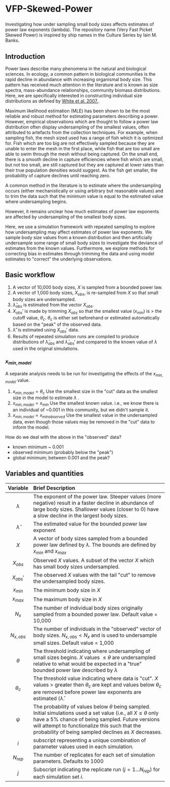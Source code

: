 # VFP-Skewed-Power

###   

Investigating how under sampling small body sizes affects estimates of power law exponents (lambda). The repository name (Very Fast Picket Skewed Power) is inspired by ship names in the Culture Series by Iain M. Banks. 

## Introduction  

Power laws describe many phenomena in the natural and biological sciences. In ecology, a common pattern in biological communities is the rapid decline in abundance with increasing organismal body size. This pattern has received much attention in the literature and is known as size spectra, mass-abundance relationships, community biomass distributions. Here, we are specifically interested in constructing individual size distributions as defined by [White et al. 2007.](https://www.cell.com/ajhg/abstract/S0169-5347(07)00098-5). 

Maximum likelihood estimation (MLE) has been shown to be the most reliable and robust method for estimating parameters describing a power. However, empirical observations which are thought to follow a power law distribution often display undersampling of the smallest values, often attributed to artefacts from the collection techniques. For example, when sampling fish, the mesh sized used has a range of fish which it is optimized for. Fish which are too big are not effectively sampled because they are unable to enter the mesh in the first place, while fish that are too small are able to swim through the mesh without being captured. On the small end, there is a smooth decline in capture efficiencies where fish which are small, but not too small, are still captured but they are captured at lower rates than their true population densities would suggest. As the fish get smaller, the probability of capture declines until reaching zero. 

A common method in the literature is to estimate where the undersampling occurs (either mechanistically or using arbitrary but reasonable values) and to trim the data such that the minimum value is equal to the estimated value where undersampling begins. 

However, it remains unclear how much estimates of power law exponents are affected by undersampling of the smallest body sizes. 

Here, we use a simulation framework with repeated sampling to explore how undersampling may affect estimates of power law exponents. We sample body size values from a known distribution and then artificially undersample some range of small body sizes to investigate the deviance of estimates from the known values. Furthermore, we explore methods for correcting bias in estimates through trimming the data and using model estimates to "correct" the underlying observations. 

## Basic workflow  

1. A vector of 10,000 body sizes, $X$ is sampled from a bounded power law.  
2. A vector of 1,000 body sizes, $X_{obs}$, is re-sampled from $X$ so that small body sizes are undersampled. 
3. $\hat \lambda_{obs}$ is estimated from the vector $X_{obs}$.  
4. $X_{obs}'$ is made by trimming $X_{obs}$ so that the smallest value ($x_{min}$) is $\gt$ the cutoff value, $\theta_c$. $\theta_c$ is either set beforehand or estimated automatically based on the "peak" of the observed data.   
5. $\hat \lambda'$ is estimated using $X_{obs}'$ data.  
6. Results of repeated simulation runs are compiled to produce distributions of $\hat \lambda_{obs}$ and $\hat \lambda_{obs}'$ and compared to the known value of $\lambda$ used in the original simulations.   


### $x_{min, model}$  
A separate analysis needs to be run for investigating the effects of the $x_{min, model}$ value.  

1. $x_{min, model} = \theta_c$  Use the smallest size in the "cut" data as the smallest size in the model to estimate $\lambda$ .  
2. $x_{min, model} = x_{min}$  Use the smallest known value. i.e., we know there is an individual of ~0.001 in this community, but we didn't sample it.  
3. $x_{min, model} = x_{min observed}$  Use the smallest value in the undersampled data, even though those values may be removed in the "cut" data to inform the model.  

How do we deal with the above in the "observed" data?  
* known minimum ~ 0.001  
* observed minimum (probably below the "peak")  
* global minimum; between 0.001 and the peak?


## Variables and quantities  

| Variable  | Brief Description |
|  :----:   |:------------------|
| $\lambda$ |The exponent of the power law. Steeper values (more negative) result in a faster decline in abundance of large body sizes. Shallower values (closer to 0) have a slow decline in the largest body sizes. |
| $\hat \lambda$ | The estimated value for the bounded power law exponent | 
| $X$  | A vector of body sizes sampled from a bounded power law defined by $\lambda$. The bounds are defined by $x_{min}$ and $x_{max}$ |
| $X_{obs}$| Observed $X$ values. A subset of the vector $X$ which has small body sizes undersampled. |
|$X_{obs}'$| The observed $X$ values with the tail "cut" to remove the undersampled body sizes. |
| $x_{min}$ | The minimum body size in $X$ |
| $x_{max}$ | The maximum body size in $X$ |
|$N_x$| The number of individual body sizes originally sampled from a bounded power law. Default value = 10,000 |
|$N_{x, obs}$| The number of individuals in the "observed" vector of body sizes. $N_{x, obs} < N_x$ and is used to undersample small sizes. Default value = 1,000|
| $\theta$  | The threshold indicating where undersampling of small sizes begins. $X$ values $\le \theta$ are undersampled relative to what would be expected in a "true" bounded power law described by $\lambda$ |
| $\theta_c$ | The threshold value indicating where data is "cut". $X$ values $\gt$ greater then $\theta_c$ are kept and values below $\theta_c$  are removed before power law exponents are estimated ($\hat \lambda$. |
| $\psi$ | The probability of values below $\theta$ being sampled. Initial simulations used a set value (i.e., all $X \le \theta$ only have a 5% chance of being sampled. Future versions will attempt to functionalize this such that the probability of being sampled declines as $X$ decreases. |
|$i$| subscript representing a unique combination of parameter values used in each simulation. |
|$N_{rep}$|The number of replicates for each set of simulation parameters. Defaults to 1000|
|$j$| Subscript indicating the replicate run ($j = 1...N_{rep}$) for each simulation set $i$. |
